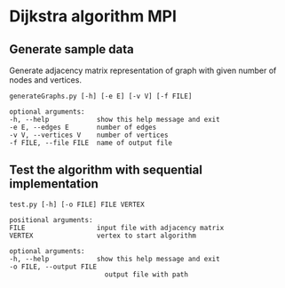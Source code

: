 # Dijkstra algorithm MPI

## Generate sample data
Generate adjacency matrix representation of graph with given number of nodes
and vertices.

    generateGraphs.py [-h] [-e E] [-v V] [-f FILE]

    optional arguments:
    -h, --help            show this help message and exit
    -e E, --edges E       number of edges
    -v V, --vertices V    number of vertices
    -f FILE, --file FILE  name of output file

## Test the algorithm with sequential implementation

    test.py [-h] [-o FILE] FILE VERTEX

    positional arguments:
    FILE                  input file with adjacency matrix
    VERTEX                vertex to start algorithm

    optional arguments:
    -h, --help            show this help message and exit
    -o FILE, --output FILE
                            output file with path